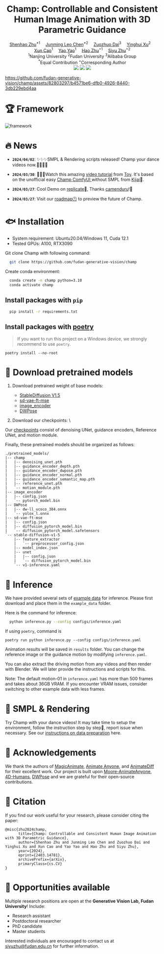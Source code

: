 <h1 align='Center'>Champ: Controllable and Consistent Human Image Animation with 3D Parametric Guidance</h1>

<div align='Center'>
    <a href='https://github.com/ShenhaoZhu' target='_blank'>Shenhao Zhu</a><sup>*1</sup>&emsp;
    <a href='https://github.com/Leoooo333' target='_blank'>Junming Leo Chen</a><sup>*2</sup>&emsp;
    <a href='https://github.com/daizuozhuo' target='_blank'>Zuozhuo Dai</a><sup>3</sup>&emsp;
    <a href='https://ai3.fudan.edu.cn/info/1088/1266.htm' target='_blank'>Yinghui Xu</a><sup>2</sup>&emsp;
    <a href='https://cite.nju.edu.cn/People/Faculty/20190621/i5054.html' target='_blank'>Xun Cao</a><sup>1</sup>&emsp;
    <a href='https://yoyo000.github.io/' target='_blank'>Yao Yao</a><sup>1</sup>&emsp;
    <a href='http://zhuhao.cc/home/' target='_blank'>Hao Zhu</a><sup>+1</sup>&emsp;
    <a href='https://sites.google.com/site/zhusiyucs/home' target='_blank'>Siyu Zhu</a><sup>+2</sup>
</div>
<div align='Center'>
    <sup>1</sup>Nanjing University <sup>2</sup>Fudan University <sup>3</sup>Alibaba Group
</div>
<div align='Center'>
    <sup>*</sup>Equal Contribution
    <sup>+</sup>Corresponding Author
</div>

<div align='Center'>
    <a href='https://fudan-generative-vision.github.io/champ/#/'><img src='https://img.shields.io/badge/Project-Page-Green'></a>
    <a href='https://arxiv.org/abs/2403.14781'><img src='https://img.shields.io/badge/Paper-Arxiv-red'></a>
    <a href='https://youtu.be/2XVsy9tQRAY'><img src='https://badges.aleen42.com/src/youtube.svg'></a>
</div>

https://github.com/fudan-generative-vision/champ/assets/82803297/b4571be6-dfb0-4926-8440-3db229ebd4aa

# 🏆 Framework

![framework](assets/framework.jpg)


# 🔥 News

- **`2024/04/02`**: ✨✨✨SMPL & Rendering scripts released! Champ your dance videos now.💃🤸‍♂️🕺
  
- **`2024/03/30`**: 🚀🚀🚀Watch this amazing [video tutorial](https://www.youtube.com/watch?app=desktop&v=cbElsTBv2-A) from [Toy](https://twitter.com/toyxyz3). It's based on the unofficial easy [Champ ComfyUI ](https://github.com/kijai/ComfyUI-champWrapper?tab=readme-ov-file)without SMPL from [Kijai](https://github.com/kijai)🥳.
  
- **`2024/03/27`**: Cool Demo on [replicate](https://replicate.com/camenduru/champ)🌟, Thanks [camenduru](https://github.com/camenduru)!👏

- **`2024/03/27`**: Visit our [roadmap🕒](https://github.com/fudan-generative-vision/champ/blob/master/docs/ROADMAP.md) to preview the future of Champ.

# 🐟 Installation

- System requirement: Ubuntu20.04/Windows 11, Cuda 12.1
- Tested GPUs: A100, RTX3090

Git clone Champ with following command:
```bash
  git clone https://github.com/fudan-generative-vision/champ
```


Create conda environment:

```bash
  conda create -n champ python=3.10
  conda activate champ
```

## Install packages with `pip`

```bash
  pip install -r requirements.txt
```

## Install packages with [poetry](https://python-poetry.org/)
> If you want to run this project on a Windows device, we strongly recommend to use `poetry`.
```shell
poetry install --no-root
```

# 💾 Download pretrained models

1. Download pretrained weight of base models:

   - [StableDiffusion V1.5](https://huggingface.co/runwayml/stable-diffusion-v1-5)
   - [sd-vae-ft-mse](https://huggingface.co/stabilityai/sd-vae-ft-mse)
   - [image_encoder](https://huggingface.co/lambdalabs/sd-image-variations-diffusers/tree/main/image_encoder)
   - [DWPose](https://github.com/IDEA-Research/DWPose?tab=readme-ov-file#-dwpose-for-controlnet)
2. Download our checkpoints: \

Our [checkpoints](https://huggingface.co/fudan-generative-ai/champ/tree/main) consist of denoising UNet, guidance encoders, Reference UNet, and motion module.

Finally, these pretrained models should be organized as follows:

```text
./pretrained_models/
|-- champ
|   |-- denoising_unet.pth
|   |-- guidance_encoder_depth.pth
|   |-- guidance_encoder_dwpose.pth
|   |-- guidance_encoder_normal.pth
|   |-- guidance_encoder_semantic_map.pth
|   |-- reference_unet.pth
|   `-- motion_module.pth
|-- image_encoder
|   |-- config.json
|   `-- pytorch_model.bin
|-- DWPose
|   |-- dw-ll_ucoco_384.onnx
|   `-- yolox_l.onnx
|-- sd-vae-ft-mse
|   |-- config.json
|   |-- diffusion_pytorch_model.bin
|   `-- diffusion_pytorch_model.safetensors
`-- stable-diffusion-v1-5
    |-- feature_extractor
    |   `-- preprocessor_config.json
    |-- model_index.json
    |-- unet
    |   |-- config.json
    |   `-- diffusion_pytorch_model.bin
    `-- v1-inference.yaml
```

# 🐳 Inference

We have provided several sets of [example data](https://huggingface.co/fudan-generative-ai/champ/tree/main) for inference. Please first download and place them in the `example_data` folder. 

Here is the command for inference:

```bash
  python inference.py --config configs/inference.yaml
```

If using `poetry`, command is 
```shell
poetry run python inference.py --config configs/inference.yaml
```

Animation results will be saved in `results` folder. You can change the reference image or the guidance motion by modifying `inference.yaml`.

You can also extract the driving motion from any videos and then render with Blender. We will later provide the instructions and scripts for this.

Note: The default motion-01 in `inference.yaml` has more than 500 frames and takes about 36GB VRAM. If you encounter VRAM issues, consider switching to other example data with less frames.

# 💃 SMPL & Rendering

Try Champ with your dance videos! It may take time to setup the environment, follow the instruction step by step🐢, report issue when necessary. See our [instructions on data preparation](https://github.com/fudan-generative-vision/champ/tree/master/docs\data_processors\README.md) here.


# 👏 Acknowledgements

We thank the authors of [MagicAnimate](https://github.com/magic-research/magic-animate), [Animate Anyone](https://github.com/HumanAIGC/AnimateAnyone), and [AnimateDiff](https://github.com/guoyww/AnimateDiff) for their excellent work. Our project is built upon [Moore-AnimateAnyone](https://github.com/MooreThreads/Moore-AnimateAnyone), [4D-Humans](https://github.com/shubham-goel/4D-Humans), [DWPose](https://github.com/IDEA-Research/DWPose) and we are grateful for their open-source contributions.



# 🌟 Citation

If you find our work useful for your research, please consider citing the paper:

```
@misc{zhu2024champ,
      title={Champ: Controllable and Consistent Human Image Animation with 3D Parametric Guidance},
      author={Shenhao Zhu and Junming Leo Chen and Zuozhuo Dai and Yinghui Xu and Xun Cao and Yao Yao and Hao Zhu and Siyu Zhu},
      year={2024},
      eprint={2403.14781},
      archivePrefix={arXiv},
      primaryClass={cs.CV}
}
```

# 👋 Opportunities available

Multiple research positions are open at the **Generative Vision Lab, Fudan University**! Include:

- Research assistant
- Postdoctoral researcher
- PhD candidate
- Master students

Interested individuals are encouraged to contact us at [siyuzhu@fudan.edu.cn](mailto://siyuzhu@fudan.edu.cn) for further information.

